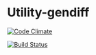 # Utility-gendiff

[![Code Climate](https://api.codeclimate.com/v1/badges/acf42a03abcf72b05867/maintainability)](https://codeclimate.com/github/Olga-5/Utility-gendiff/maintainability)

[![Build Status](https://travis-ci.org/Olga-5/Utility-gendiff.svg?branch=master)](https://travis-ci.org/Olga-5/Utility-gendiff)